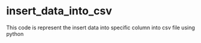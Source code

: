 # insert_data_into_csv
This code is represent the insert data into specific column into csv file using python 
